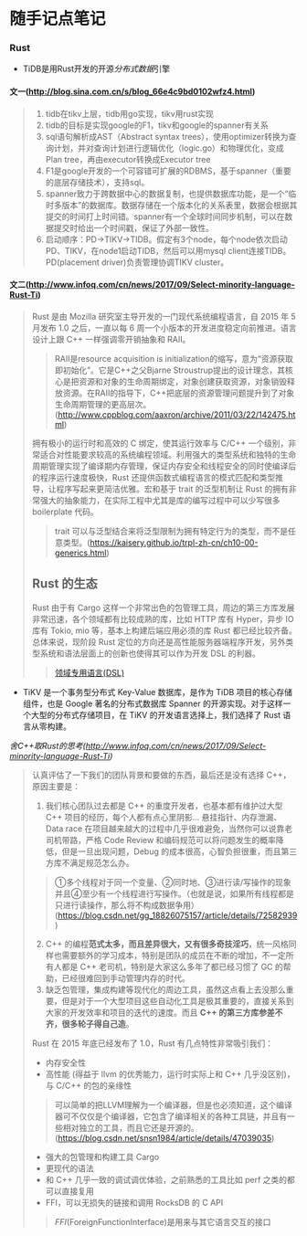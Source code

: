 
# 随手记点笔记
### Rust
* TiDB是用Rust开发的开源*分布式数据*引擎
#### 文一(http://blog.sina.com.cn/s/blog_66e4c9bd0102wfz4.html)
>1. tidb在tikv上层，tidb用go实现，tikv用rust实现
>2. tidb的目标是实现google的F1，tikv和google的spanner有关系
>3. sql语句解析成AST（Abstract syntax trees），使用optimizer转换为查询计划，并对查询计划进行逻辑优化（logic.go）和物理优化，变成Plan tree，再由executor转换成Executor tree
>4. F1是google开发的一个可容错可扩展的RDBMS，基于spanner（重要的底层存储技术），支持sql。
>5. spanner致力于跨数据中心的数据复制，也提供数据库功能，是一个“临时多版本”的数据库。数据存储在一个版本化的关系表里，数据会根据其提交的时间打上时间错。spanner有一个全球时间同步机制，可以在数据提交时给出一个时间戳，保证了外部一致性。
>6. 启动顺序：PD->TIKV->TIDB。假定有3个node，每个node依次启动PD、TIKV，在node1启动TIDB，然后可以用mysql client连接TIDB。PD(placement driver)负责管理协调TIKV cluster。
#### 文二(http://www.infoq.com/cn/news/2017/09/Select-minority-language-Rust-Ti)
>Rust 是由 Mozilla 研究室主导开发的一门现代系统编程语言，自 2015 年 5 月发布 1.0 之后，一直以每 6 周一个小版本的开发进度稳定向前推进。语言设计上跟 C++ 一样强调零开销抽象和 RAII。
>>RAII是resource acquisition is initialization的缩写，意为“资源获取即初始化”。它是C++之父Bjarne Stroustrup提出的设计理念，其核心是把资源和对象的生命周期绑定，对象创建获取资源，对象销毁释放资源。在RAII的指导下，C++把底层的资源管理问题提升到了对象生命周期管理的更高层次。(http://www.cppblog.com/aaxron/archive/2011/03/22/142475.html)
>
>拥有极小的运行时和高效的 C 绑定，使其运行效率与 C/C++ 一个级别，非常适合对性能要求较高的系统编程领域。利用强大的类型系统和独特的生命周期管理实现了编译期内存管理，保证内存安全和线程安全的同时使编译后的程序运行速度极快，Rust 还提供函数式编程语言的模式匹配和类型推导，让程序写起来更简洁优雅。宏和基于 trait 的泛型机制让 Rust 的拥有非常强大的抽象能力，在实际工程中尤其是库的编写过程中可以少写很多 boilerplate 代码。
>>trait 可以与泛型结合来将泛型限制为拥有特定行为的类型，而不是任意类型。(https://kaisery.github.io/trpl-zh-cn/ch10-00-generics.html)
>##  Rust 的生态
>Rust 由于有 Cargo 这样一个非常出色的包管理工具，周边的第三方库发展非常迅速，各个领域都有比较成熟的库，比如 HTTP 库有 Hyper，异步 IO 库有 Tokio, mio 等，基本上构建后端应用必须的库 Rust 都已经比较齐备。 总体来说，现阶段 Rust 定位的方向还是高性能服务器端程序开发，另外类型系统和语法层面上的创新也使得其可以作为开发 DSL 的利器。
>> [领域专用语言(DSL)](http://www.infoq.com/cn/articles/dsl-discussion)

* TiKV 是一个事务型分布式 Key-Value 数据库，是作为 TiDB 项目的核心存储组件，也是 Google 著名的分布式数据库 Spanner 的开源实现。对于这样一个大型的分布式存储项目，在 TiKV 的开发语言选择上，我们选择了 Rust 语言从零构建。









*舍C++取Rust的思考(http://www.infoq.com/cn/news/2017/09/Select-minority-language-Rust-Ti)*
>认真评估了一下我们的团队背景和要做的东西，最后还是没有选择 C++，原因主要是：
>1. 我们核心团队过去都是 C++ 的重度开发者，也基本都有维护过大型 C++ 项目的经历，每个人都有点心里阴影... 悬挂指针、内存泄漏、Data race 在项目越来越大的过程中几乎很难避免，当然你可以说靠老司机带路，严格 Code Review 和编码规范可以将问题发生的概率降低，但是一旦出现问题，Debug 的成本很高，心智负担很重，而且第三方库不满足规范怎么办。
>>①多个线程对于同一个变量、②同时地、③进行读/写操作的现象并且④至少有一个线程进行写操作。（也就是说，如果所有线程都是只进行读操作，那么将不构成数据争用）(https://blog.csdn.net/gg_18826075157/article/details/72582939)
>2. C++ 的编程**范式太多，而且差异很大，又有很多奇技淫巧**，统一风格同样也需要额外的学习成本，特别是团队的成员在不断的增加，不一定所有人都是 C++ 老司机，特别是大家这么多年了都已经习惯了 GC 的帮助，已经很难回到手动管理内存的时代。
>3. 缺乏包管理，集成构建等现代化的周边工具，虽然这点看上去没那么重要，但是对于一个大型项目这些自动化工具是极其重要的，直接关系到大家的开发效率和项目的迭代的速度。而且 **C++ 的第三方库参差不齐，很多轮子得自己造**。
>
>Rust 在 2015 年底已经发布了 1.0，Rust 有几点特性非常吸引我们：
>- 内存安全性
>- 高性能 (得益于 llvm 的优秀能力，运行时实际上和 C++ 几乎没区别)，与 C/C++ 的包的亲缘性
>>可以简单的把LLVM理解为一个编译器，但是也必须知道，这个编译器可不仅仅是个编译器，它包含了编译相关的各种工具链，并且有一些相对独立的工具，而且它还是开源的。(https://blog.csdn.net/snsn1984/article/details/47039035)
>- 强大的包管理和构建工具 Cargo
>- 更现代的语法
>- 和 C++ 几乎一致的调试调优体验，之前熟悉的工具比如 perf 之类的都可以直接复用
>- FFI，可以无损失的链接和调用 RocksDB 的 C API
>>_FFI_(ForeignFunctionInterface)是用来与其它语言交互的接口
